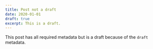 ```yaml
---
title: Post not a draft
date: 2020-01-01
draft: true
excerpt: This is a draft.
---
```


This post has all required metadata but is a draft because of the `draft` metadata.
